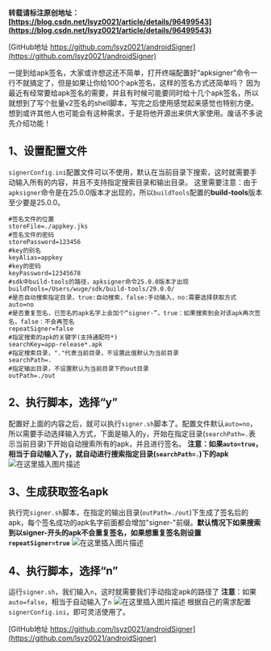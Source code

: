 **转载请标注原创地址：[https://blog.csdn.net/lsyz0021/article/details/96499543](https://blog.csdn.net/lsyz0021/article/details/96499543)**

[GitHub地址 https://github.com/lsyz0021/androidSigner](https://github.com/lsyz0021/androidSigner)


一提到给apk签名，大家或许想这还不简单，打开终端配置好“apksigner”命令一行不就搞定了，但是如果让你给100个apk签名，这样的签名方式还简单吗？
因为最近有经常要给apk签名的需要，并且有时候可能要同时给十几个apk签名，所以就想到了写个批量v2签名的shell脚本，写完之后使用感觉起来感觉也特别方便。想到或许其他人也可能会有这种需求，于是将他开源出来供大家使用。废话不多说先介绍功能！

## 1、设置配置文件
`signerConfig.ini`配置文件可以不使用，默认在当前目录下搜索，这时就需要手动输入所有的内容，并且不支持指定搜索目录和输出目录。
这里需要注意：由于`apksigner`命令是在25.0.0版本才出现的，所以`buildTools`配置的**build-tools**版本至少要是25.0.0。

```shell
#签名文件的位置
storeFile=./appkey.jks
#签名文件的密码
storePassword=123456
#key的别名
keyAlias=appkey
#key的密码
keyPassword=12345678
#sdk中build-tools的路径，apksigner命令25.0.0版本才出现
buildTools=/Users/wuge/sdk/build-tools/29.0.0/
#是否自动搜索指定目录，true:自动搜索，false:手动输入，no:需要选择获取方式
auto=no
#是否重复签名，已签名的apk名字上会加个“signer-”，true：如果搜索到会对该apk再次签名，false：不会再签名
repeatSigner=false
#指定搜索的apk的关键字(支持通配符*)
searchKey=app-release*.apk
#指定搜索目录，"."代表当前目录，不设置此值默认为当前目录
searchPath=.
#指定输出目录，不设置默认为当前目录下的out目录
outPath=./out
```
## 2、执行脚本，选择“y”
配置好上面的内容之后，就可以执行`signer.sh`脚本了。配置文件默认`auto=no`，所以需要手动选择输入方式，下面是输入的`y`，开始在指定目录(`searchPath=.`表示当前目录)下开始自动搜索所有的apk，并且进行签名。
**注意：如果`auto=true`，相当于自动输入了`y`，就自动进行搜索指定目录(`searchPath=.`)下的apk**
![在这里插入图片描述](https://img-blog.csdnimg.cn/20190719205719878.jpg?x-oss-process=image/watermark,type_ZmFuZ3poZW5naGVpdGk,shadow_10,text_aHR0cHM6Ly9ibG9nLmNzZG4ubmV0L2xzeXowMDIx,size_16,color_FFFFFF,t_70)

## 3、生成获取签名apk
执行完`signer.sh`脚本，在指定的输出目录(`outPath=./out`)下生成了签名后的apk，每个签名成功的apk名字前面都会增加"signer-"前缀。**默认情况下如果搜索到以signer-开头的apk不会重复签名，如果想重复签名则设置`repeatSigner=true`**
![在这里插入图片描述](https://img-blog.csdnimg.cn/20190719205757300.jpg?x-oss-process=image/watermark,type_ZmFuZ3poZW5naGVpdGk,shadow_10,text_aHR0cHM6Ly9ibG9nLmNzZG4ubmV0L2xzeXowMDIx,size_16,color_FFFFFF,t_70)

## 4、执行脚本，选择“n”
运行`signer.sh`，我们输入`n`，这时就需要我们手动指定apk的路径了
**注意**：如果`auto=false`，相当于自动输入了`n`
![在这里插入图片描述](https://img-blog.csdnimg.cn/20190719205807907.jpg?x-oss-process=image/watermark,type_ZmFuZ3poZW5naGVpdGk,shadow_10,text_aHR0cHM6Ly9ibG9nLmNzZG4ubmV0L2xzeXowMDIx,size_16,color_FFFFFF,t_70)
根据自己的需求配置`signerConfig.ini`，即可灵活使用了。

[GitHub地址 https://github.com/lsyz0021/androidSigner](https://github.com/lsyz0021/androidSigner)











